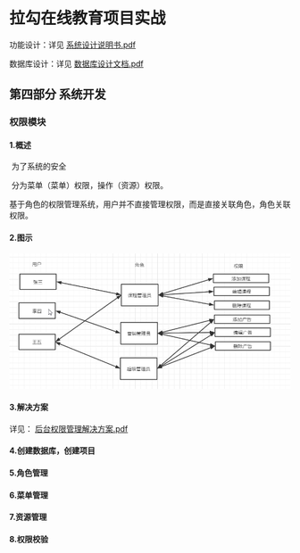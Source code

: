 

# 拉勾在线教育项目实战

功能设计：详见   [系统设计说明书.pdf](..\文档\02设计文档\系统设计说明书.pdf) 

数据库设计：详见   [数据库设计文档.pdf](..\文档\02设计文档\数据库设计文档.pdf) 

## 第四部分 系统开发



### 权限模块

#### 1.概述

​		为了系统的安全

​		分为菜单（菜单）权限，操作（资源）权限。

​		基于角色的权限管理系统，用户并不直接管理权限，而是直接关联角色，角色关联权限。

#### 2.图示

![image-20200927181743729](md图片\image-20200927181743729.png)

#### 3.解决方案

详见：  [后台权限管理解决方案.pdf](..\文档\04解决方案\后台权限管理解决方案.pdf) 

#### 4.创建数据库，创建项目

#### 5.角色管理

#### 6.菜单管理

#### 7.资源管理

#### 8.权限校验